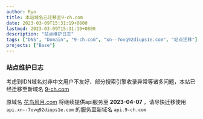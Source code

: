```yaml
---
author: Ryo
title: 本站域名已迁移至9-ch.com
date: 2023-03-09T15:31:19+0800
lastmod: 2023-03-09T15:31:19+0800
description: "站点维护日志"
tags: ["DNS", "Domain", "9-ch.com", "xn--7ovq92diups1e.com", "站点迁移"]
projects: ["Base"]
---
```


### 站点维护日志

考虑到IDN域名对非中文用户不友好、部分搜索引擎收录异常等诸多问题，本站已经迁移至新域名 [9-ch.com](9-ch.com)

原域名 [花鸟风月.com](花鸟风月.com) 将继续提供api服务至 **2023-04-07** ，请尽快迁移使用 `api.xn--7ovq92diups1e.com` 的服务至新域名 `api.9-ch.com`
